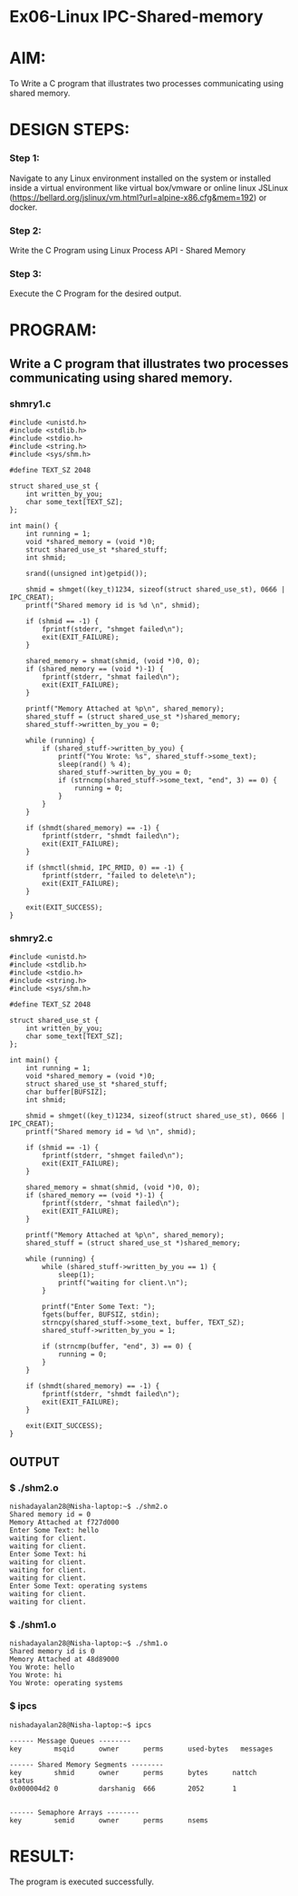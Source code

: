 # Ex06-Linux IPC-Shared-memory

# AIM:
To Write a C program that illustrates two processes communicating using shared memory.

# DESIGN STEPS:

### Step 1:

Navigate to any Linux environment installed on the system or installed inside a virtual environment like virtual box/vmware or online linux JSLinux (https://bellard.org/jslinux/vm.html?url=alpine-x86.cfg&mem=192) or docker.

### Step 2:

Write the C Program using Linux Process API - Shared Memory

### Step 3:

Execute the C Program for the desired output. 

# PROGRAM:

## Write a C program that illustrates two processes communicating using shared memory.
### shmry1.c
```
#include <unistd.h> 
#include <stdlib.h> 
#include <stdio.h> 
#include <string.h> 
#include <sys/shm.h>

#define TEXT_SZ 2048 

struct shared_use_st {
    int written_by_you;
    char some_text[TEXT_SZ];
};

int main() {
    int running = 1;
    void *shared_memory = (void *)0; 
    struct shared_use_st *shared_stuff; 
    int shmid;
    
    srand((unsigned int)getpid()); 
    
    shmid = shmget((key_t)1234, sizeof(struct shared_use_st), 0666 | IPC_CREAT);
    printf("Shared memory id is %d \n", shmid);
    
    if (shmid == -1) {
        fprintf(stderr, "shmget failed\n");
        exit(EXIT_FAILURE);
    }
    
    shared_memory = shmat(shmid, (void *)0, 0);
    if (shared_memory == (void *)-1) {
        fprintf(stderr, "shmat failed\n");
        exit(EXIT_FAILURE);
    }
    
    printf("Memory Attached at %p\n", shared_memory);
    shared_stuff = (struct shared_use_st *)shared_memory;
    shared_stuff->written_by_you = 0;

    while (running) {
        if (shared_stuff->written_by_you) {
            printf("You Wrote: %s", shared_stuff->some_text);
            sleep(rand() % 4);
            shared_stuff->written_by_you = 0;
            if (strncmp(shared_stuff->some_text, "end", 3) == 0) {
                running = 0;
            }
        }
    }

    if (shmdt(shared_memory) == -1) {
        fprintf(stderr, "shmdt failed\n");
        exit(EXIT_FAILURE);
    }

    if (shmctl(shmid, IPC_RMID, 0) == -1) {
        fprintf(stderr, "failed to delete\n");
        exit(EXIT_FAILURE);
    }

    exit(EXIT_SUCCESS);
}

```
### shmry2.c
```
#include <unistd.h> 
#include <stdlib.h> 
#include <stdio.h> 
#include <string.h>
#include <sys/shm.h>

#define TEXT_SZ 2048 

struct shared_use_st {
    int written_by_you;
    char some_text[TEXT_SZ];
};

int main() {
    int running = 1;
    void *shared_memory = (void *)0; 
    struct shared_use_st *shared_stuff; 
    char buffer[BUFSIZ];
    int shmid;
    
    shmid = shmget((key_t)1234, sizeof(struct shared_use_st), 0666 | IPC_CREAT);
    printf("Shared memory id = %d \n", shmid);
    
    if (shmid == -1) {
        fprintf(stderr, "shmget failed\n");
        exit(EXIT_FAILURE);
    }
    
    shared_memory = shmat(shmid, (void *)0, 0);
    if (shared_memory == (void *)-1) {
        fprintf(stderr, "shmat failed\n");
        exit(EXIT_FAILURE);
    }
    
    printf("Memory Attached at %p\n", shared_memory); 
    shared_stuff = (struct shared_use_st *)shared_memory; 
    
    while (running) {
        while (shared_stuff->written_by_you == 1) {
            sleep(1);
            printf("waiting for client.\n");
        }
        
        printf("Enter Some Text: ");
        fgets(buffer, BUFSIZ, stdin);
        strncpy(shared_stuff->some_text, buffer, TEXT_SZ);
        shared_stuff->written_by_you = 1;
        
        if (strncmp(buffer, "end", 3) == 0) {
            running = 0;
        }
    }

    if (shmdt(shared_memory) == -1) {
        fprintf(stderr, "shmdt failed\n");
        exit(EXIT_FAILURE);
    }

    exit(EXIT_SUCCESS);
}

```
## OUTPUT
### $ ./shm2.o
```
nishadayalan28@Nisha-laptop:~$ ./shm2.o
Shared memory id = 0
Memory Attached at f727d000
Enter Some Text: hello
waiting for client.
waiting for client.
Enter Some Text: hi
waiting for client.
waiting for client.
waiting for client.
Enter Some Text: operating systems
waiting for client.
waiting for client.
```
### $ ./shm1.o
```
nishadayalan28@Nisha-laptop:~$ ./shm1.o
Shared memory id is 0
Memory Attached at 48d89000
You Wrote: hello
You Wrote: hi
You Wrote: operating systems
```
### $ ipcs
```
nishadayalan28@Nisha-laptop:~$ ipcs

------ Message Queues --------
key        msqid      owner      perms      used-bytes   messages

------ Shared Memory Segments --------
key        shmid      owner      perms      bytes      nattch     status
0x000004d2 0          darshanig  666        2052       1


------ Semaphore Arrays --------
key        semid      owner      perms      nsems
```

# RESULT:
The program is executed successfully.
